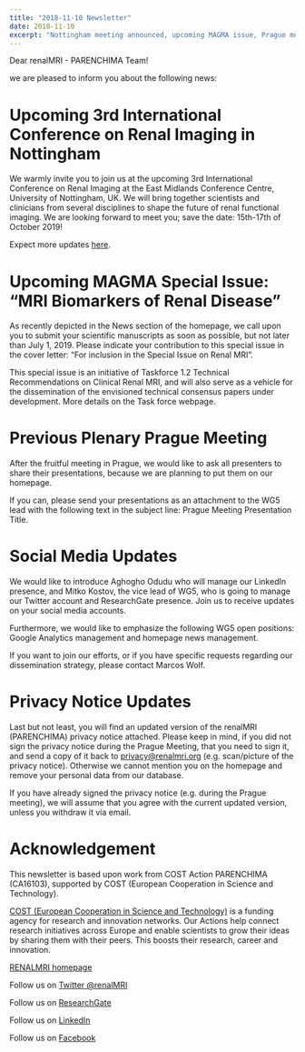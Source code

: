 ```yaml
---
title: "2018-11-10 Newsletter"
date: 2018-11-10
excerpt: "Nottingham meeting announced, upcoming MAGMA issue, Prague meeting & social media updates.."
---
```


Dear renalMRI - PARENCHIMA Team! 

we are pleased to inform you about the following news: 

# Upcoming 3rd International Conference on Renal Imaging in Nottingham
 
We warmly invite you to join us at the upcoming 3rd International Conference on Renal Imaging at the East Midlands Conference Centre, University of Nottingham, UK. We will bring together scientists and clinicians from several disciplines to shape the future of renal functional imaging. We are looking forward to meet you; save the date: 15th-17th of October 2019! 

Expect more updates [here](www.nottingham.ac.uk/go/3rdrenalmri).  

# Upcoming MAGMA Special Issue: “MRI Biomarkers of Renal Disease”

As recently depicted in the News section of the homepage, we call upon you to submit your scientific manuscripts as soon as possible, but not later than July 1, 2019. Please indicate your contribution to this special issue in the cover letter: “For inclusion in the Special Issue on Renal MRI”.

This special issue is an initiative of Taskforce 1.2 Technical Recommendations on Clinical Renal MRI, and will also serve as a vehicle for the dissemination of the envisioned technical consensus papers under development. More details on the Task force webpage.

# Previous Plenary Prague Meeting

After the fruitful meeting in Prague, we would like to ask all presenters to share their presentations, because we are planning to put them on our homepage.

If you can, please send your presentations as an attachment to the WG5 lead with the following text in the subject line: Prague Meeting Presentation Title.

# Social Media Updates

We would like to introduce Aghogho Odudu who will manage our LinkedIn presence, and Mitko Kostov, the vice lead of WG5, who is going to manage our Twitter account and ResearchGate presence. Join us to receive updates on your social media accounts.  

Furthermore, we would like to emphasize the following WG5 open positions: Google Analytics management and homepage news management.

If you want to join our efforts, or if you have specific requests regarding our dissemination strategy, please contact Marcos Wolf.

# Privacy Notice Updates

Last but not least, you will find an updated version of the renalMRI (PARENCHIMA) privacy notice attached. Please keep in mind, if you did not sign the privacy notice during the Prague Meeting, that you need to sign it, and send a copy of it back to privacy@renalmri.org (e.g. scan/picture of the privacy notice). Otherwise we cannot mention you on the homepage and remove your personal data from our database.

If you have already signed the privacy notice (e.g. during the Prague meeting), we will assume that you agree with the current updated version, unless you withdraw it via email.

# Acknowledgement

This newsletter is based upon work from COST Action PARENCHIMA (CA16103), supported by COST (European Cooperation in Science and Technology). 

[COST (European Cooperation in Science and Technology)](www.cost.eu) is a funding agency for research and innovation networks. Our Actions help connect research initiatives across Europe and enable scientists to grow their ideas by sharing them with their peers. This boosts their research, career and innovation.  

[RENALMRI homepage](www.renalmri.org)

Follow us on 	[Twitter @renalMRI](https://twitter.com/renalMRI)

Follow us on 	[ResearchGate](https://www.researchgate.net/project/PARENCHIMA-Magnetic-Resonance-Imaging-Biomarkers-for-Chronic-Kidney-Disease-COST-action-CA16103)

Follow us on 	[LinkedIn](http://www.linkedin.com/groups/8448307)

Follow us on 	[Facebook](https://www.facebook.com/renalmri/)
